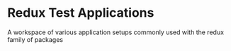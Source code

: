 # Redux Test Applications

A workspace of various application setups commonly used with the redux family of packages
